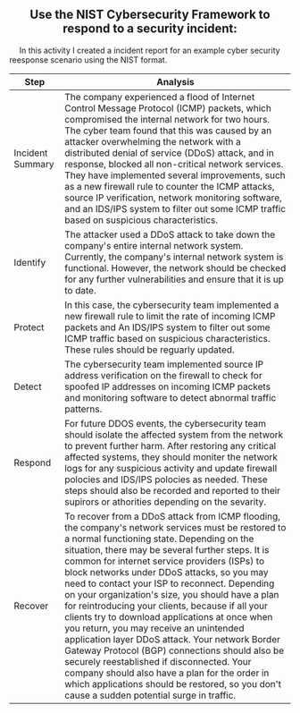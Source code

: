<h2 align= "center">Use the NIST Cybersecurity Framework to respond to a security incident:</h2>
<p>
  &emsp; In this activity I created a incident report for an example cyber security reesponse scenario using the NIST format. 
</p>

| Step        | Analysis           | 
|-------------|--------------------|
| Incident Summary      | The company experienced a flood of Internet Control Message Protocol (ICMP) packets, which compromised the internal network for two hours. The cyber team found that this was caused by an attacker overwhelming the network with a distributed denial of service (DDoS) attack, and in response, blocked all non-critical network services. They have implemented several improvements, such as a new firewall rule to counter the ICMP attacks, source IP verification, network monitoring software, and an IDS/IPS system to filter out some ICMP traffic based on suspicious characteristics. | 
| Identify      | The attacker used a DDoS attack to take down the company's entire internal network system. Currently, the company's internal network system is functional. However, the network should be checked for any further vulnerabilities and ensure that it is up to date. | 
| Protect      |    In this case, the cybersecurity team implemented a new firewall rule to limit the rate of incoming ICMP packets and An IDS/IPS system to filter out some ICMP traffic based on suspicious characteristics. These rules should be reguarly updated.   | 
| Detect |    The cybersecurity team implemented source IP address verification on the firewall to check for spoofed IP addresses on incoming ICMP packets and monitoring software to detect abnormal traffic patterns.| 
| Respond      | For future DDOS events, the cybersecurity team should isolate the affected system from the network to prevent further harm. After restoring any critical affected systems, they should moniter the network logs for any suspicious activity and update firewall polocies and IDS/IPS polocies as needed. These steps should also be recorded and reported to their supirors or athorities depending on the sevarity. | 
| Recover      |   To recover from a DDoS attack from ICMP flooding, the company's network services must be restored to a normal functioning state. Depending on the situation, there may be several further steps. It is common for internet service providers (ISPs) to block networks under DDoS attacks, so you may need to contact your ISP to reconnect. Depending on your organization's size, you should have a plan for reintroducing your clients, because if all your clients try to download applications at once when you return, you may receive an unintended application layer DDoS attack. Your network Border Gateway Protocol (BGP) connections should also be securely reestablished if disconnected. Your company should also have a plan for the order in which applications should be restored, so you don't cause a sudden potential surge in traffic.| 


